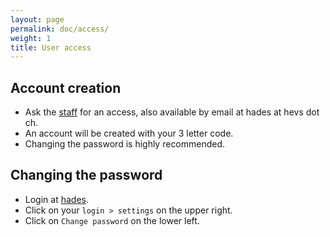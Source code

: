 ```yaml
---
layout: page
permalink: doc/access/
weight: 1
title: User access
---
```


## Account creation

* Ask the [staff](../../staff/) for an access, also available by email at hades at hevs dot ch.
* An account will be created with your 3 letter code.
* Changing the password is highly recommended.

## Changing the password

* Login at [hades](http://hades.hevs.ch).
* Click on your `login > settings` on the upper right.
* Click on `Change password` on the lower left.
